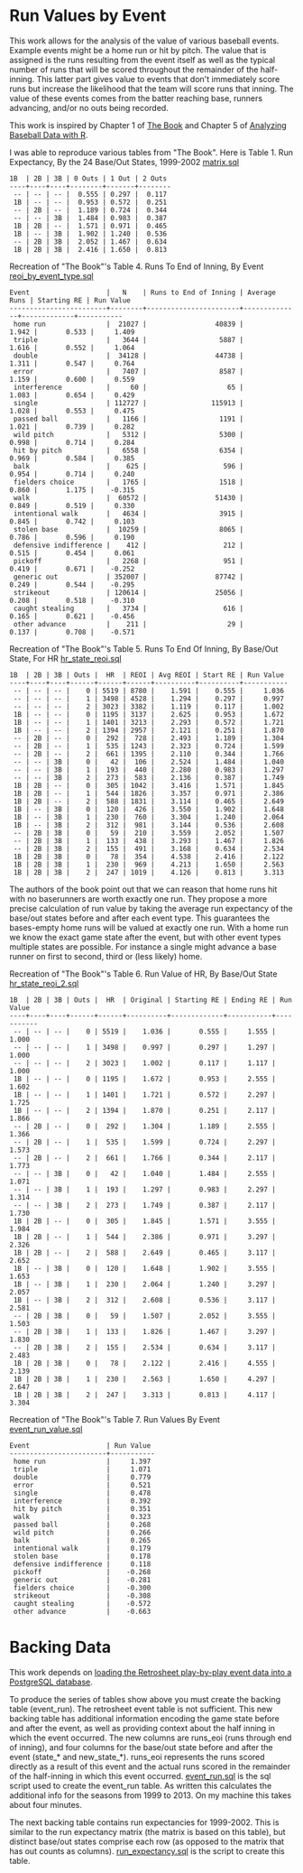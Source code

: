 Run Values by Event
===================

This work allows for the analysis of the value of various baseball events. Example events might be a home run or hit by pitch. The value that is assigned is the runs resulting from the event itself as well as the typical number of runs that will be scored throughout the remainder of the half-inning. This latter part gives value to events that don't immediately score runs but increase the likelihood that the team will score runs that inning. The value of these events comes from the batter reaching base, runners advancing, and/or no outs being recorded.

This work is inspired by Chapter 1 of [The Book](http://www.amazon.com/gp/product/B00GW6A89Y) and Chapter 5 of [Analyzing Baseball Data with R](http://www.amazon.com/Analyzing-Baseball-Data-Chapman-Hall-ebook/dp/B00GBC36S4/ref=sr_sp-atf_title_1_1?s=digital-text&ie=UTF8&qid=1409819843&sr=1-1&keywords=Analyzing+Baseball+Data+with+R).

I was able to reproduce various tables from "The Book". Here is Table 1. Run Expectancy, By the 24 Base/Out States, 1999-2002 [matrix.sql](matrix.sql)

    1B  | 2B | 3B | 0 Outs | 1 Out | 2 Outs
    ----+----+----+--------+-------+--------
     -- | -- | -- |  0.555 | 0.297 |  0.117
     1B | -- | -- |  0.953 | 0.572 |  0.251
     -- | 2B | -- |  1.189 | 0.724 |  0.344
     -- | -- | 3B |  1.484 | 0.983 |  0.387
     1B | 2B | -- |  1.571 | 0.971 |  0.465
     1B | -- | 3B |  1.902 | 1.240 |  0.536
     -- | 2B | 3B |  2.052 | 1.467 |  0.634
     1B | 2B | 3B |  2.416 | 1.650 |  0.813

Recreation of "The Book"'s Table 4. Runs To End of Inning, By Event [reoi_by_event_type.sql](reoi_by_event_type.sql)

    Event                   |   N    | Runs to End of Inning | Average Runs | Starting RE | Run Value
    ------------------------+--------+-----------------------+--------------+-------------+-----------
     home run               |  21027 |                 40839 |        1.942 |       0.533 |     1.409
     triple                 |   3644 |                  5887 |        1.616 |       0.552 |     1.064
     double                 |  34128 |                 44738 |        1.311 |       0.547 |     0.764
     error                  |   7407 |                  8587 |        1.159 |       0.600 |     0.559
     interference           |     60 |                    65 |        1.083 |       0.654 |     0.429
     single                 | 112727 |                115913 |        1.028 |       0.553 |     0.475
     passed ball            |   1166 |                  1191 |        1.021 |       0.739 |     0.282
     wild pitch             |   5312 |                  5300 |        0.998 |       0.714 |     0.284
     hit by pitch           |   6558 |                  6354 |        0.969 |       0.584 |     0.385
     balk                   |    625 |                   596 |        0.954 |       0.714 |     0.240
     fielders choice        |   1765 |                  1518 |        0.860 |       1.175 |    -0.315
     walk                   |  60572 |                 51430 |        0.849 |       0.519 |     0.330
     intentional walk       |   4634 |                  3915 |        0.845 |       0.742 |     0.103
     stolen base            |  10259 |                  8065 |        0.786 |       0.596 |     0.190
     defensive indifference |    412 |                   212 |        0.515 |       0.454 |     0.061
     pickoff                |   2268 |                   951 |        0.419 |       0.671 |    -0.252
     generic out            | 352007 |                 87742 |        0.249 |       0.544 |    -0.295
     strikeout              | 120614 |                 25056 |        0.208 |       0.518 |    -0.310
     caught stealing        |   3734 |                   616 |        0.165 |       0.621 |    -0.456
     other advance          |    211 |                    29 |        0.137 |       0.708 |    -0.571

Recreation of "The Book"'s Table 5. Runs To End Of Inning, By Base/Out State, For HR [hr_state_reoi.sql](hr_state_reoi.sql)

    1B  | 2B | 3B | Outs |  HR  | REOI | Avg REOI | Start RE | Run Value
    ----+----+----+------+------+------+----------+----------+-----------
     -- | -- | -- |    0 | 5519 | 8780 |    1.591 |    0.555 |     1.036
     -- | -- | -- |    1 | 3498 | 4528 |    1.294 |    0.297 |     0.997
     -- | -- | -- |    2 | 3023 | 3382 |    1.119 |    0.117 |     1.002
     1B | -- | -- |    0 | 1195 | 3137 |    2.625 |    0.953 |     1.672
     1B | -- | -- |    1 | 1401 | 3213 |    2.293 |    0.572 |     1.721
     1B | -- | -- |    2 | 1394 | 2957 |    2.121 |    0.251 |     1.870
     -- | 2B | -- |    0 |  292 |  728 |    2.493 |    1.189 |     1.304
     -- | 2B | -- |    1 |  535 | 1243 |    2.323 |    0.724 |     1.599
     -- | 2B | -- |    2 |  661 | 1395 |    2.110 |    0.344 |     1.766
     -- | -- | 3B |    0 |   42 |  106 |    2.524 |    1.484 |     1.040
     -- | -- | 3B |    1 |  193 |  440 |    2.280 |    0.983 |     1.297
     -- | -- | 3B |    2 |  273 |  583 |    2.136 |    0.387 |     1.749
     1B | 2B | -- |    0 |  305 | 1042 |    3.416 |    1.571 |     1.845
     1B | 2B | -- |    1 |  544 | 1826 |    3.357 |    0.971 |     2.386
     1B | 2B | -- |    2 |  588 | 1831 |    3.114 |    0.465 |     2.649
     1B | -- | 3B |    0 |  120 |  426 |    3.550 |    1.902 |     1.648
     1B | -- | 3B |    1 |  230 |  760 |    3.304 |    1.240 |     2.064
     1B | -- | 3B |    2 |  312 |  981 |    3.144 |    0.536 |     2.608
     -- | 2B | 3B |    0 |   59 |  210 |    3.559 |    2.052 |     1.507
     -- | 2B | 3B |    1 |  133 |  438 |    3.293 |    1.467 |     1.826
     -- | 2B | 3B |    2 |  155 |  491 |    3.168 |    0.634 |     2.534
     1B | 2B | 3B |    0 |   78 |  354 |    4.538 |    2.416 |     2.122
     1B | 2B | 3B |    1 |  230 |  969 |    4.213 |    1.650 |     2.563
     1B | 2B | 3B |    2 |  247 | 1019 |    4.126 |    0.813 |     3.313

The authors of the book point out that we can reason that home runs hit with no baserunners are worth exactly one run. They propose a more precise calculation of run value by taking the average run expectancy of the base/out states before and after each event type. This guarantees the bases-empty home runs will be valued at exactly one run. With a home run we know the exact game state after the event, but with other event types multiple states are possible. For instance a single might advance a base runner on first to second, third or (less likely) home.

Recreation of "The Book"'s Table 6. Run Value of HR, By Base/Out State [hr_state_reoi_2.sql](hr_state_reoi_2.sql)

    1B  | 2B | 3B | Outs |  HR  | Original | Starting RE | Ending RE | Run Value
    ----+----+----+------+------+----------+-------------+-----------+-----------
     -- | -- | -- |    0 | 5519 |    1.036 |       0.555 |     1.555 |     1.000
     -- | -- | -- |    1 | 3498 |    0.997 |       0.297 |     1.297 |     1.000
     -- | -- | -- |    2 | 3023 |    1.002 |       0.117 |     1.117 |     1.000
     1B | -- | -- |    0 | 1195 |    1.672 |       0.953 |     2.555 |     1.602
     1B | -- | -- |    1 | 1401 |    1.721 |       0.572 |     2.297 |     1.725
     1B | -- | -- |    2 | 1394 |    1.870 |       0.251 |     2.117 |     1.866
     -- | 2B | -- |    0 |  292 |    1.304 |       1.189 |     2.555 |     1.366
     -- | 2B | -- |    1 |  535 |    1.599 |       0.724 |     2.297 |     1.573
     -- | 2B | -- |    2 |  661 |    1.766 |       0.344 |     2.117 |     1.773
     -- | -- | 3B |    0 |   42 |    1.040 |       1.484 |     2.555 |     1.071
     -- | -- | 3B |    1 |  193 |    1.297 |       0.983 |     2.297 |     1.314
     -- | -- | 3B |    2 |  273 |    1.749 |       0.387 |     2.117 |     1.730
     1B | 2B | -- |    0 |  305 |    1.845 |       1.571 |     3.555 |     1.984
     1B | 2B | -- |    1 |  544 |    2.386 |       0.971 |     3.297 |     2.326
     1B | 2B | -- |    2 |  588 |    2.649 |       0.465 |     3.117 |     2.652
     1B | -- | 3B |    0 |  120 |    1.648 |       1.902 |     3.555 |     1.653
     1B | -- | 3B |    1 |  230 |    2.064 |       1.240 |     3.297 |     2.057
     1B | -- | 3B |    2 |  312 |    2.608 |       0.536 |     3.117 |     2.581
     -- | 2B | 3B |    0 |   59 |    1.507 |       2.052 |     3.555 |     1.503
     -- | 2B | 3B |    1 |  133 |    1.826 |       1.467 |     3.297 |     1.830
     -- | 2B | 3B |    2 |  155 |    2.534 |       0.634 |     3.117 |     2.483
     1B | 2B | 3B |    0 |   78 |    2.122 |       2.416 |     4.555 |     2.139
     1B | 2B | 3B |    1 |  230 |    2.563 |       1.650 |     4.297 |     2.647
     1B | 2B | 3B |    2 |  247 |    3.313 |       0.813 |     4.117 |     3.304

Recreation of "The Book"'s Table 7. Run Values By Event [event_run_value.sql](event_run_value.sql)

    Event                   | Run Value
    ------------------------+-----------
     home run               |     1.397
     triple                 |     1.071
     double                 |     0.779
     error                  |     0.521
     single                 |     0.478
     interference           |     0.392
     hit by pitch           |     0.351
     walk                   |     0.323
     passed ball            |     0.268
     wild pitch             |     0.266
     balk                   |     0.265
     intentional walk       |     0.179
     stolen base            |     0.178
     defensive indifference |     0.118
     pickoff                |    -0.268
     generic out            |    -0.281
     fielders choice        |    -0.300
     strikeout              |    -0.308
     caught stealing        |    -0.572
     other advance          |    -0.663

Backing Data
============

This work depends on [loading the Retrosheet play-by-play event data into a PostgreSQL database](/retrosheet/).

To produce the series of tables show above you must create the backing table (event_run). The retrosheet event table is not sufficient. This new backing table has additional information encoding the game state before and after the event, as well as providing context about the half inning in which the event occurred. The new columns are runs_eoi (runs through end of inning), and four columns for the base/out state before and after the event (state_* and new_state_*). runs_eoi represents the runs scored directly as a result of this event and the actual runs scored in the remainder of the half-inning in which this event occurred. [event_run.sql](event_run.sql) is the sql script used to create the event_run table. As written this calculates the additional info for the seasons from 1999 to 2013. On my machine this takes about four minutes.

The next backing table contains run expectancies for 1999-2002. This is similar to the run expectancy matrix (the matrix is based on this table), but distinct base/out states comprise each row (as opposed to the matrix that has out counts as columns). [run_expectancy.sql](run_expectancy.sql) is the script to create this table.
